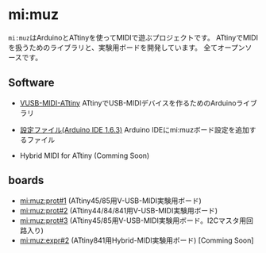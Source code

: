 # mi:muz

`mi:muz`はArduinoとATtinyを使ってMIDIで遊ぶプロジェクトです。
ATtinyでMIDIを扱うためのライブラリと、実験用ボードを開発しています。
全てオープンソースです。

## Software

- [VUSB-MIDI-ATtiny](https://github.com/tadfmac/mi-muz/tree/master/arduino/libraries/VUSBMidiATtiny) ATtinyでUSB-MIDIデバイスを作るためのArduinoライブラリ

- [設定ファイル(Arduino IDE 1.6.3)](https://github.com/tadfmac/mi-muz/tree/master/arduino/hardware) Arduino IDEにmi:muzボード設定を追加するファイル

- Hybrid MIDI for ATtiny (Comming Soon)

## boards

- [mi:muz:prot#1]() (ATtiny45/85用V-USB-MIDI実験用ボード)
- [mi:muz:prot#2]() (ATtiny44/84/841用V-USB-MIDI実験用ボード)
- [mi:muz:prot#3]() (ATtiny45/85用V-USB-MIDI実験用ボード。I2Cマスタ用回路入り)
- [mi:muz:expr#2]() (ATtiny841用Hybrid-MIDI実験用ボード) [Comming Soon]

